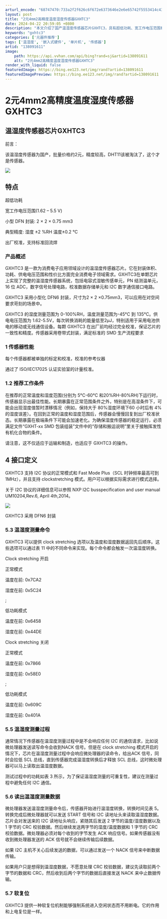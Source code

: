 ```yaml
---
arturl_encode: "68747470:733a2f2f626c6f672e6373646e2e6e65742f5553414c43442f:61727469636c652f64657461696c732f313338303931363131"
layout: post
title: "2元4mm2高精度温度湿度传感器GXHTC3"
date: 2024-04-22 20:59:05 +0800
description: "本文介绍了国产温湿度传感器芯片GXHTC3，具有超低功耗、宽工作电压范围和小型DFN封装。该芯片集成"
keywords: "gxhtc3"
categories: ['元器件推荐']
tags: ['温湿度', '嵌入式硬件', '单片机', '传感器']
artid: "138091611"
image:
    path: https://api.vvhan.com/api/bing?rand=sj&artid=138091611
    alt: "2元4mm2高精度温度湿度传感器GXHTC3"
render_with_liquid: false
featuredImage: https://bing.ee123.net/img/rand?artid=138091611
featuredImagePreview: https://bing.ee123.net/img/rand?artid=138091611
---
```


# 2元4mm2高精度温度湿度传感器GXHTC3

## 温湿度传感器芯片GXHTC3

前言：

该温湿度传感器为国产，批量价格约2元，精度较高，DHT11该被淘汰了，这个才是传感器。

![](https://i-blog.csdnimg.cn/blog_migrate/a88cc413f0bb9d1784c1607e26b06af3.png)

## 特点

超低功耗
  
宽工作电压范围(1.62 – 5.5 V)
  
小型 DFN 封装: 2 × 2 × 0.75 mm3
  
典型精度: 湿度 ±2 %RH 温度±0.2 °C
  
出厂校准，支持标准回流焊

### 产品概述

GXHTC3 是一款为消费电子应用领域设计的温湿度传感器芯片。它在封装体积、功耗、供电电压范围和性价比方面完全消费电子领域需求。GXHTC3在单颗芯片上实现了完整的温湿度传感器系统，包括电容式湿敏传感单元，PN 结测温单元，16 位 ADC，数字信号处理电路，校准数据存储单元和 I2C 数字通信接口电路。
  
GXHTC3 采用小型化 DFN6 封装，尺寸为2 × 2 ×0.75mm3，可以应用在对空间要求苛刻的场景中。
  
GXHTC3 的湿度测量范围为 0-100%RH，温度测量范围为-45°C 到 135°C。供电电压范围为 1.62-5.5V，每次转换消耗的能量低至2μJ，特别适用于采用电池供电的移动或无线通信设备。每颗 GXHTC3 在出厂前均经过完全校准，保证芯片的一致性和精度。传感器采用卷带式封装，满足标准的 SMD 生产流程要求

### 1 传感器性能

每个传感器都被单独的标定和校准，校准的参考仪器
  
通过了 ISO/IEC17025 认证实验室的计量校准。

### 1.2 推荐工作条件

在推荐的正常温度和湿度范围(分别为 5°C-60°C 和20%RH-80%RH)下运行时，传感器显示出最佳性能。长期暴露在正常范围条件之外，特别是在高湿条件下，可能会出现湿度值暂时漂移情况（例如，保持大于 80%湿度环境下60 小时后有 4%的湿度误差）。在回到正常的温度和湿度范围后，传感器会慢慢回复到出厂校准状态。长期暴露在极端条件下可能会加速老化。为确保湿度传感器的稳定运行，必须满足文件“GXHT-xx SMD 包装组装”文件中的“存储和搬运说明”里关于接触挥发性有机化合物的条件。
  
请注意，这不仅适应于运输和制造，也适应于 GXHTC3 的操作。

## 4 接口定义

GXHTC3 支持 I2C 协议的正常模式和 Fast Mode Plus（SCL 时钟频率最高可到 1MHz），并且支持 clockstretching 模式。用户可以根据实际需求进行模式选择。
  
关于 I2C 协议的详细信息可以参照 NXP I2C busspecification and user manual UM10204,Rev.6, April 4th,2014。

![](https://i-blog.csdnimg.cn/blog_migrate/ae70aa638d643274d16630a9e7ffbad9.png)
  
GXHTC3 采用 DFN6 封装

### 

### 5.3 温湿度测量命令

GXHTC3 可以提供 clock stretching 选项以及温度和湿度数据返回先后顺序。这些选项可以通过表 11 中的不同命令来实现。每个命令都会触发一次温湿度转换。

Clock stretching 开启
  
正常模式
  
温度在前: 0x7CA2
  
湿度在前: 0x5C24
  
;
  
低功耗模式
  
温度在前: 0x6458
  
湿度在前: 0x44DE

Clock stretching 关闭
  
正常模式
  
温度在前: 0x7866
  
湿度在前: 0x58E0
  
;
  
低功耗模式
  
温度在前: 0x609C
  
湿度在前: 0x401A

### 5.5 温湿度测量过程

通常情况下传感器在温湿度测量过程中是不会响应任何 I2C 的通信请求，比如说微处理器发送读写命令会收到NACK 信号。但是在 clock stretching 模式开启的情况下，芯片在温湿度测量过程中会响应微处理器的读命令，给出ACK 信号，同时会拉低 SCL 总线，直到传感器完成温湿度转换后才释放 SCL 总线，这时微处理器可以马上读取出温湿度数据。
  
测试过程中的功耗如表 3 所示，为了保证温湿度测量的可重复性，建议在测量过程中避免任何 I2C 通信。

### 5.6 读出温湿度测量数据

微处理器发送温湿度测量命令后，传感器开始进行温湿度转换，转换时间见表 5。转换完成后微处理器就可以发送 START 信号和 I2C 读地址头来读取温湿度数据。芯片会对发送来的 I2C 读地址头响应，紧随其后发送 2 字节的温度/湿度数据以及 1 字节的 CRC 校验数据。然后继续发送两字节的湿度/温度数据和 1 字节的 CRC 校验数据。微处理器必须对每个收到的字节发生 ACK 响应信号。如果传感器没有收到微处理器发送的 ACK 信号就不会继续传输后续数据。
  
如果 I2C 主机不关心后续发送的数据，可以通过发送一个 NACK 信号来中断数据传输。
  
如果用户只是想得到温湿度数据，不愿意处理 CRC 校验数据，建议先读取前两个字节的数据和 CRC，然后收到后两个字节的数据后直接发送 NACK 来中止数据传输。

### 5.7 软复位

GXHTC3 提供一种软复位机制能够强制系统进入空闲状态而不用断电。它的作用和上电复位是一样。